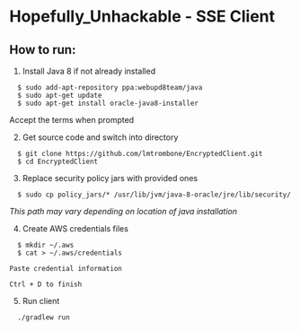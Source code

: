 # Hopefully_Unhackable - SSE Client

## How to run:
1. Install Java 8 if not already installed
  ```
    $ sudo add-apt-repository ppa:webupd8team/java
    $ sudo apt-get update
    $ sudo apt-get install oracle-java8-installer
  ```
Accept the terms when prompted

2. Get source code and switch into directory
  ```
    $ git clone https://github.com/lmtrombone/EncryptedClient.git
    $ cd EncryptedClient
  ```

3. Replace security policy jars with provided ones
  ```
    $ sudo cp policy_jars/* /usr/lib/jvm/java-8-oracle/jre/lib/security/
  ```
  *This path may vary depending on location of java installation*

4. Create AWS credentials files
  ```
    $ mkdir ~/.aws
    $ cat > ~/.aws/credentials
  ```
    Paste credential information

    Ctrl + D to finish

5. Run client
  ```
    ./gradlew run
  ```
